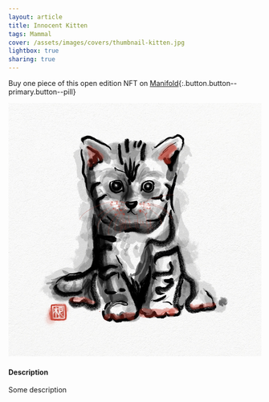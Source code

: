 ```yaml
---
layout: article
title: Innocent Kitten
tags: Mammal
cover: /assets/images/covers/thumbnail-kitten.jpg
lightbox: true
sharing: true
---
```


Buy one piece of this open edition NFT on [Manifold](https://app.manifold.xyz/c/cryptosumie-21){:.button.button--primary.button--pill}

<div class="card mt-3">
  <div class="card__image">
    <img src="/assets/images/hd/kitten.jpg"/>
  </div>
  <div class="card__content">
    <div class="card__header">
      <h4>Description</h4>
    </div>
    <p>Some description</p>
  </div>
</div>



